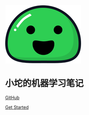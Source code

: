 

![logo](.\image\icon.svg)

# 小坨的机器学习笔记


[GitHub](https://github.com/atuo-200)

[Get Started](README)
